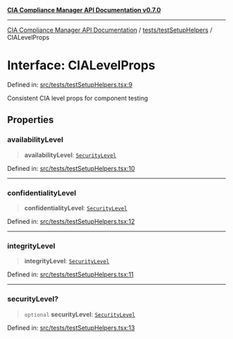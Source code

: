 [**CIA Compliance Manager API Documentation v0.7.0**](../../../README.md)

***

[CIA Compliance Manager API Documentation](../../../modules.md) / [tests/testSetupHelpers](../README.md) / CIALevelProps

# Interface: CIALevelProps

Defined in: [src/tests/testSetupHelpers.tsx:9](https://github.com/Hack23/cia-compliance-manager/blob/a904e43458f81faf7066f9da9fc149cc9f6e236d/src/tests/testSetupHelpers.tsx#L9)

Consistent CIA level props for component testing

## Properties

### availabilityLevel

> **availabilityLevel**: [`SecurityLevel`](../../../types/cia/type-aliases/SecurityLevel.md)

Defined in: [src/tests/testSetupHelpers.tsx:10](https://github.com/Hack23/cia-compliance-manager/blob/a904e43458f81faf7066f9da9fc149cc9f6e236d/src/tests/testSetupHelpers.tsx#L10)

***

### confidentialityLevel

> **confidentialityLevel**: [`SecurityLevel`](../../../types/cia/type-aliases/SecurityLevel.md)

Defined in: [src/tests/testSetupHelpers.tsx:12](https://github.com/Hack23/cia-compliance-manager/blob/a904e43458f81faf7066f9da9fc149cc9f6e236d/src/tests/testSetupHelpers.tsx#L12)

***

### integrityLevel

> **integrityLevel**: [`SecurityLevel`](../../../types/cia/type-aliases/SecurityLevel.md)

Defined in: [src/tests/testSetupHelpers.tsx:11](https://github.com/Hack23/cia-compliance-manager/blob/a904e43458f81faf7066f9da9fc149cc9f6e236d/src/tests/testSetupHelpers.tsx#L11)

***

### securityLevel?

> `optional` **securityLevel**: [`SecurityLevel`](../../../types/cia/type-aliases/SecurityLevel.md)

Defined in: [src/tests/testSetupHelpers.tsx:13](https://github.com/Hack23/cia-compliance-manager/blob/a904e43458f81faf7066f9da9fc149cc9f6e236d/src/tests/testSetupHelpers.tsx#L13)
